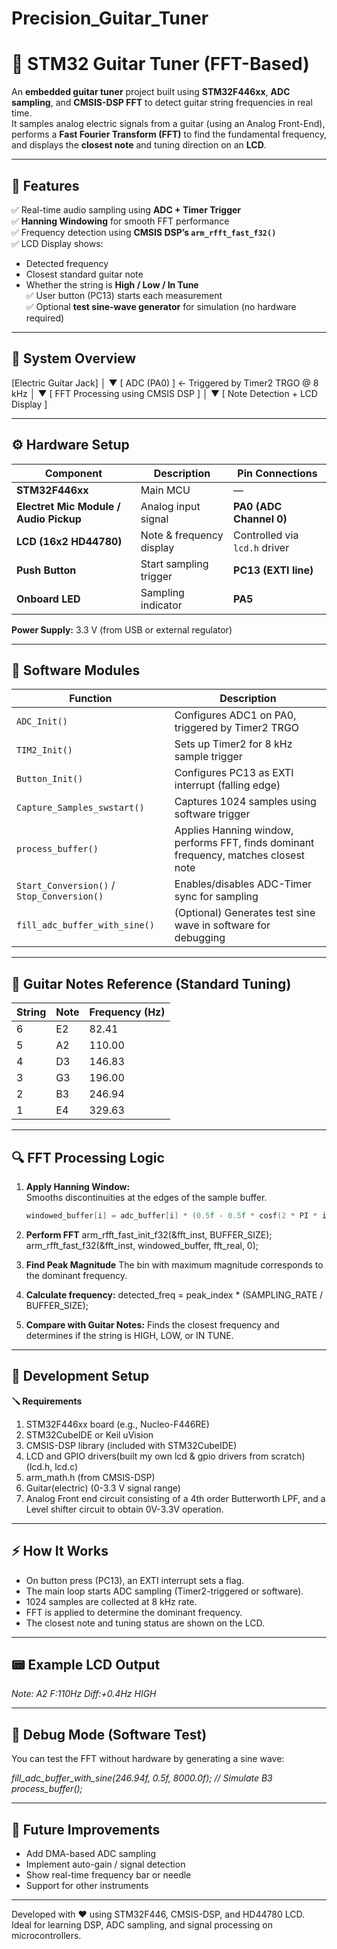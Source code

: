 # Precision_Guitar_Tuner
# 🎸 STM32 Guitar Tuner (FFT-Based)

An **embedded guitar tuner** project built using **STM32F446xx**, **ADC sampling**, and **CMSIS-DSP FFT** to detect guitar string frequencies in real time.  
It samples analog electric signals from a guitar (using an Analog Front-End), performs a **Fast Fourier Transform (FFT)** to find the fundamental frequency, and displays the **closest note** and tuning direction on an **LCD**.

---

## 🚀 Features

✅ Real-time audio sampling using **ADC + Timer Trigger**  
✅ **Hanning Windowing** for smooth FFT performance  
✅ Frequency detection using **CMSIS DSP’s `arm_rfft_fast_f32()`**  
✅ LCD Display shows:
- Detected frequency  
- Closest standard guitar note  
- Whether the string is **High / Low / In Tune**  
✅ User button (PC13) starts each measurement  
✅ Optional **test sine-wave generator** for simulation (no hardware required)

---

## 🧠 System Overview
[Electric Guitar Jack]
│
▼
[ ADC (PA0) ] ← Triggered by Timer2 TRGO @ 8 kHz
│
▼
[ FFT Processing using CMSIS DSP ]
│
▼
[ Note Detection + LCD Display ]


---

## ⚙️ Hardware Setup

| Component | Description | Pin Connections |
|------------|--------------|-----------------|
| **STM32F446xx** | Main MCU | — |
| **Electret Mic Module / Audio Pickup** | Analog input signal | **PA0 (ADC Channel 0)** |
| **LCD (16x2 HD44780)** | Note & frequency display | Controlled via `lcd.h` driver |
| **Push Button** | Start sampling trigger | **PC13 (EXTI line)** |
| **Onboard LED** | Sampling indicator | **PA5** |

**Power Supply:** 3.3 V (from USB or external regulator)

---

## 🧩 Software Modules

| Function | Description |
|-----------|-------------|
| `ADC_Init()` | Configures ADC1 on PA0, triggered by Timer2 TRGO |
| `TIM2_Init()` | Sets up Timer2 for 8 kHz sample trigger |
| `Button_Init()` | Configures PC13 as EXTI interrupt (falling edge) |
| `Capture_Samples_swstart()` | Captures 1024 samples using software trigger |
| `process_buffer()` | Applies Hanning window, performs FFT, finds dominant frequency, matches closest note |
| `Start_Conversion()` / `Stop_Conversion()` | Enables/disables ADC-Timer sync for sampling |
| `fill_adc_buffer_with_sine()` | (Optional) Generates test sine wave in software for debugging |

---

## 🎵 Guitar Notes Reference (Standard Tuning)

| String | Note | Frequency (Hz) |
|---------|------|----------------|
| 6 | E2 | 82.41 |
| 5 | A2 | 110.00 |
| 4 | D3 | 146.83 |
| 3 | G3 | 196.00 |
| 2 | B3 | 246.94 |
| 1 | E4 | 329.63 |

---

## 🔍 FFT Processing Logic

1. **Apply Hanning Window:**  
   Smooths discontinuities at the edges of the sample buffer.
   ```c
   windowed_buffer[i] = adc_buffer[i] * (0.5f - 0.5f * cosf(2 * PI * i / (BUFFER_SIZE - 1)));

2. **Perform FFT**
   arm_rfft_fast_init_f32(&fft_inst, BUFFER_SIZE);
   arm_rfft_fast_f32(&fft_inst, windowed_buffer, fft_real, 0);


3. **Find Peak Magnitude**
   The bin with maximum magnitude corresponds to the dominant frequency.
   
4. **Calculate frequency:**
   detected_freq = peak_index * (SAMPLING_RATE / BUFFER_SIZE);

5. **Compare with Guitar Notes:**
   Finds the closest frequency and determines if the string is HIGH, LOW, or IN TUNE.

---

## 🧰 Development Setup
**🪛 Requirements**

1. STM32F446xx board (e.g., Nucleo-F446RE)
2. STM32CubeIDE or Keil uVision
3. CMSIS-DSP library (included with STM32CubeIDE)
4. LCD and GPIO drivers(built my own lcd & gpio drivers from scratch)(lcd.h, lcd.c)
5. arm_math.h (from CMSIS-DSP)
6. Guitar(electric) (0-3.3 V signal range)
7. Analog Front end circuit consisting of a 4th order Butterworth LPF, and a Level shifter circuit to obtain 0V-3.3V operation.

---

## **⚡ How It Works**

- On button press (PC13), an EXTI interrupt sets a flag.
- The main loop starts ADC sampling (Timer2-triggered or software).
- 1024 samples are collected at 8 kHz rate.
- FFT is applied to determine the dominant frequency.
- The closest note and tuning status are shown on the LCD.

---

## **📟 Example LCD Output**
*Note: A2  F:110Hz*
*Diff:+0.4Hz HIGH*

---

## **🧪 Debug Mode (Software Test)**

You can test the FFT without hardware by generating a sine wave:

*fill_adc_buffer_with_sine(246.94f, 0.5f, 8000.0f); // Simulate B3*
*process_buffer();*

---

## **🔧 Future Improvements**

- Add DMA-based ADC sampling
- Implement auto-gain / signal detection
- Show real-time frequency bar or needle
- Support for other instruments

---

Developed with ❤️ using STM32F446, CMSIS-DSP, and HD44780 LCD.
Ideal for learning DSP, ADC sampling, and signal processing on microcontrollers.
